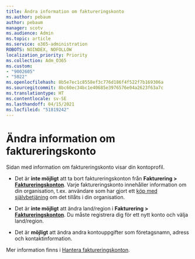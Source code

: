 ```yaml
---
title: Ändra information om faktureringskonto
ms.author: pebaum
author: pebaum
manager: scotv
ms.audience: Admin
ms.topic: article
ms.service: o365-administration
ROBOTS: NOINDEX, NOFOLLOW
localization_priority: Priority
ms.collection: Adm_O365
ms.custom:
- "9002605"
- "5022"
ms.openlocfilehash: 8b5e7ec1c8558ef3c776d186f4f522f7b169306a
ms.sourcegitcommit: 8bc60ec34bc1e40685e3976576e04a2623f63a7c
ms.translationtype: HT
ms.contentlocale: sv-SE
ms.lasthandoff: 04/15/2021
ms.locfileid: "51819242"
---
```

# <a name="change-billing-account-information"></a>Ändra information om faktureringskonto

Sidan med information om faktureringskonto visar din kontoprofil.

- Det är **inte möjligt** att ta bort faktureringskonton från **Fakturering > [Faktureringskonton](https://go.microsoft.com/fwlink/p/?linkid=2084771)**. Varje faktureringskonto innehåller information om din organisation, t.ex. användare som har gjort ett [köp med självbetjäning](https://docs.microsoft.com/microsoft-365/commerce/subscriptions/manage-self-service-purchases-admins) om det tillåts i din organisation. 

- Det är **inte möjligt** att ändra land/region i **Fakturering > [Faktureringskonton](https://go.microsoft.com/fwlink/p/?linkid=2084771)**. Du måste registrera dig för ett nytt konto och välja land/region. 

- Det är **möjligt** att ändra andra kontouppgifter som företagsnamn, adress och kontaktinformation. 

Mer information finns i [Hantera faktureringskonton](https://docs.microsoft.com/microsoft-365/commerce/manage-billing-accounts). 
